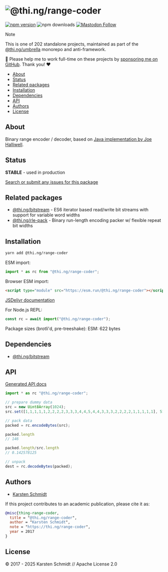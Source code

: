 <!-- This file is generated - DO NOT EDIT! -->
<!-- Please see: https://github.com/thi-ng/umbrella/blob/develop/CONTRIBUTING.md#changes-to-readme-files -->
# ![@thi.ng/range-coder](https://media.thi.ng/umbrella/banners-20230807/thing-range-coder.svg?7fa8d317)

[![npm version](https://img.shields.io/npm/v/@thi.ng/range-coder.svg)](https://www.npmjs.com/package/@thi.ng/range-coder)
![npm downloads](https://img.shields.io/npm/dm/@thi.ng/range-coder.svg)
[![Mastodon Follow](https://img.shields.io/mastodon/follow/109331703950160316?domain=https%3A%2F%2Fmastodon.thi.ng&style=social)](https://mastodon.thi.ng/@toxi)

> [!NOTE]
> This is one of 202 standalone projects, maintained as part
> of the [@thi.ng/umbrella](https://github.com/thi-ng/umbrella/) monorepo
> and anti-framework.
>
> 🚀 Please help me to work full-time on these projects by [sponsoring me on
> GitHub](https://github.com/sponsors/postspectacular). Thank you! ❤️

- [About](#about)
- [Status](#status)
- [Related packages](#related-packages)
- [Installation](#installation)
- [Dependencies](#dependencies)
- [API](#api)
- [Authors](#authors)
- [License](#license)

## About

Binary range encoder / decoder, based on [Java implementation
by Joe Halliwell](https://www.winterwell.com/software/compressor.php).

## Status

**STABLE** - used in production

[Search or submit any issues for this package](https://github.com/thi-ng/umbrella/issues?q=%5Brange-coder%5D+in%3Atitle)

## Related packages

- [@thi.ng/bitstream](https://github.com/thi-ng/umbrella/tree/develop/packages/bitstream) - ES6 iterator based read/write bit streams with support for variable word widths
- [@thi.ng/rle-pack](https://github.com/thi-ng/umbrella/tree/develop/packages/rle-pack) - Binary run-length encoding packer w/ flexible repeat bit widths

## Installation

```bash
yarn add @thi.ng/range-coder
```

ESM import:

```ts
import * as rc from "@thi.ng/range-coder";
```

Browser ESM import:

```html
<script type="module" src="https://esm.run/@thi.ng/range-coder"></script>
```

[JSDelivr documentation](https://www.jsdelivr.com/)

For Node.js REPL:

```js
const rc = await import("@thi.ng/range-coder");
```

Package sizes (brotli'd, pre-treeshake): ESM: 622 bytes

## Dependencies

- [@thi.ng/bitstream](https://github.com/thi-ng/umbrella/tree/develop/packages/bitstream)

## API

[Generated API docs](https://docs.thi.ng/umbrella/range-coder/)

```ts
import * as rc "@thi.ng/range-coder";

// prepare dummy data
src = new Uint8Array(1024);
src.set([1,1,1,1,1,2,2,2,2,3,3,3,4,4,5,4,4,3,3,3,2,2,2,2,1,1,1,1,1], 512);

// pack data
packed = rc.encodeBytes(src);

packed.length
// 146

packed.length/src.length
// 0.142578125

// unpack
dest = rc.decodeBytes(packed);
```

## Authors

- [Karsten Schmidt](https://thi.ng)

If this project contributes to an academic publication, please cite it as:

```bibtex
@misc{thing-range-coder,
  title = "@thi.ng/range-coder",
  author = "Karsten Schmidt",
  note = "https://thi.ng/range-coder",
  year = 2017
}
```

## License

&copy; 2017 - 2025 Karsten Schmidt // Apache License 2.0
